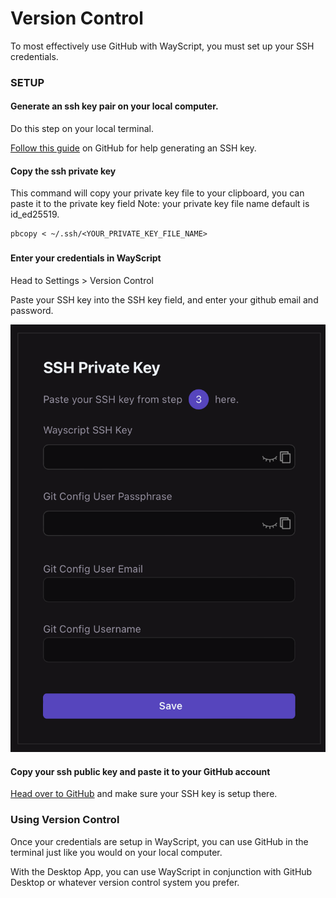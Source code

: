 # Version Control

To most effectively use GitHub with WayScript, you must set up your SSH credentials.



### SETUP

#### **Generate an ssh key pair on your local computer.**

Do this step on your local terminal.

[Follow this guide](https://docs.github.com/en/authentication/connecting-to-github-with-ssh/generating-a-new-ssh-key-and-adding-it-to-the-ssh-agent#generating-a-new-ssh-key) on GitHub for help generating an SSH key.



#### Copy the ssh private key

This command will copy your private key file to your clipboard, you can paste it to the private key field Note: your private key file name default is id\_ed25519.

```
pbcopy < ~/.ssh/<YOUR_PRIVATE_KEY_FILE_NAME> 
```

###

#### Enter your credentials in WayScript

Head to Settings > Version Control

Paste your SSH key into the SSH key field, and enter your github email and password.

![](<../.gitbook/assets/Screen Shot 2022-08-23 at 6.21.37 PM.png>)



#### Copy your ssh public key and paste it to your GitHub account

[Head over to GitHub](https://docs.github.com/en/authentication/connecting-to-github-with-ssh/testing-your-ssh-connection) and make sure your SSH key is setup there.



### Using Version Control

Once your credentials are setup in WayScript, you can use GitHub in the terminal just like you would on your local computer.

With the Desktop App, you can use WayScript in conjunction with GitHub Desktop or whatever version control system you prefer.
